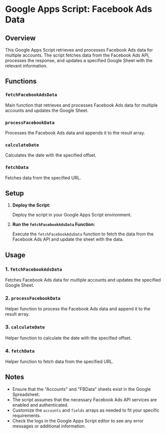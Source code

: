 # Google Apps Script: Facebook Ads Data

## Overview

This Google Apps Script retrieves and processes Facebook Ads data for multiple accounts. The script fetches data from the Facebook Ads API, processes the response, and updates a specified Google Sheet with the relevant information.

## Functions

### `fetchFacebookAdsData`

Main function that retrieves and processes Facebook Ads data for multiple accounts and updates the Google Sheet.

### `processFacebookData`

Processes the Facebook Ads data and appends it to the result array.

### `calculateDate`

Calculates the date with the specified offset.

### `fetchData`

Fetches data from the specified URL.

## Setup

1. **Deploy the Script:**

   Deploy the script in your Google Apps Script environment.

2. **Run the `fetchFacebookAdsData` Function:**

   Execute the `fetchFacebookAdsData` function to fetch the data from the Facebook Ads API and update the sheet with the data.

## Usage

### 1. `fetchFacebookAdsData`

Fetches Facebook Ads data for multiple accounts and updates the specified Google Sheet.

### 2. `processFacebookData`

Helper function to process the Facebook Ads data and append it to the result array.

### 3. `calculateDate`

Helper function to calculate the date with the specified offset.

### 4. `fetchData`

Helper function to fetch data from the specified URL.

## Notes

- Ensure that the "Accounts" and "FBData" sheets exist in the Google Spreadsheet.
- The script assumes that the necessary Facebook Ads API services are enabled and authenticated.
- Customize the `accounts` and `fields` arrays as needed to fit your specific requirements.
- Check the logs in the Google Apps Script editor to see any error messages or additional information.
